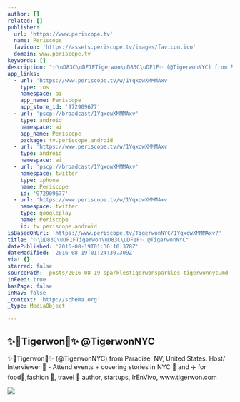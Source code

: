 ```yaml
---
author: []
related: []
publisher:
  url: 'https://www.periscope.tv'
  name: Periscope
  favicon: 'https://assets.periscope.tv/images/favicon.ico'
  domain: www.periscope.tv
keywords: []
description: "✨\uD83C\uDF1FTigerwon\uD83C\uDF1F✨ (@TigerwonNYC) from Paradise, NV, United States. Host/ Interviewer \uD83C\uDFA5 - Attend events + covering stories in NYC \uD83D\uDDFD and ✈️ for food\uD83C\uDF5D,fashion \uD83D\uDC57, travel \uD83D\uDE80 author, startups, IrEnVivo, www.tigerwon.com"
app_links:
  - url: 'https://www.periscope.tv/w/1YqxowXMMMAxv'
    type: ios
    namespace: ai
    app_name: Periscope
    app_store_id: '972909677'
  - url: 'pscp://broadcast/1YqxowXMMMAxv'
    type: android
    namespace: ai
    app_name: Periscope
    package: tv.periscope.android
  - url: 'https://www.periscope.tv/w/1YqxowXMMMAxv'
    type: android
    namespace: ai
  - url: 'pscp://broadcast/1YqxowXMMMAxv'
    namespace: twitter
    type: iphone
    name: Periscope
    id: '972909677'
  - url: 'https://www.periscope.tv/w/1YqxowXMMMAxv'
    namespace: twitter
    type: googleplay
    name: Periscope
    id: tv.periscope.android
isBasedOnUrl: 'https://www.periscope.tv/TigerwonNYC/1YqxowXMMMAxv?'
title: "✨\uD83C\uDF1FTigerwon\uD83C\uDF1F✨ @TigerwonNYC"
datePublished: '2016-08-19T01:30:10.378Z'
dateModified: '2016-08-19T01:24:30.309Z'
via: {}
starred: false
sourcePath: _posts/2016-08-19-sparklestigerwonsparkles-tigerwonnyc.md
inFeed: true
hasPage: false
inNav: false
_context: 'http://schema.org'
_type: MediaObject

---
```

<article style=""><h1>✨Tigerwon✨ @TigerwonNYC</h1><p>✨Tigerwon✨ (@TigerwonNYC) from Paradise, NV, United States. Host/ Interviewer  - Attend events + covering stories in NYC  and ✈️ for food,fashion , travel  author, startups, IrEnVivo, www.tigerwon.com</p><img src="https://tn.periscope.tv/PdmGLsoM1scqrPYLkwTHpNHRMezso8qU3cBjXw_Hy5EwSDzcYrZrSvSeMSYev98OQ-JSHP8ZQpzSGPRHwoSPcQ==/chunk_114.jpg?Expires=1784919369&amp;Signature=SGIyjA5PPvUMWNbL911Evmwq8RKYdCnEB0cM01MGzgx~mD~05YJkqADWFNJyEf~dL19xAf84NP7RXqoPv~NeWT43qUBJBwtH7zcbuUUM8FR2gtdI6rJ1qVF1EU9taU8OrA5kg24T7L8rAxt7uoXtprGjp12fGMrMOJqBWDG1FN5IKUKC7VM6eIjvOsIk6-EetEN4ixyQb8Wr6n6VW9yAzChchsGYIScPG6HcSl7SclbROuzWvlTen7ukhfxxivG~xWRFlECZEVtcLnbf~4LOQyLdQtano6RJmKVvmIgYrCeZ~bFLyArEaO8-NIRhhCNIIDQw75Ss~1GVkgEmdriBzw__&amp;Key-Pair-Id=APKAIHCXHHQVRTVSFRWQ" /></article>